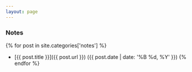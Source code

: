 ```yaml
---
layout: page
---
```

### Notes

{% for post in site.categories['notes'] %}
* [{{ post.title }}]({{ post.url }}) ({{ post.date | date: '%B %d, %Y' }}) {% endfor %}